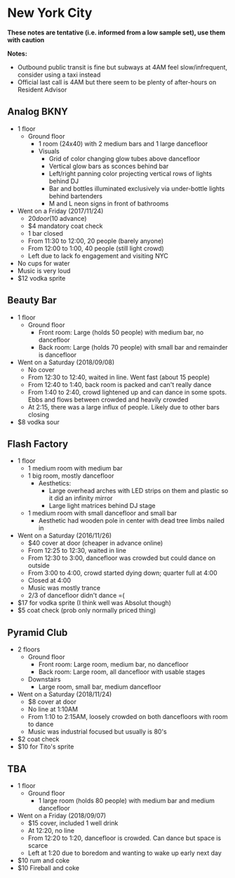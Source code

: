 # New York City
**These notes are tentative (i.e. informed from a low sample set), use them with caution**

**Notes:**

- Outbound public transit is fine but subways at 4AM feel slow/infrequent, consider using a taxi instead
- Official last call is 4AM but there seem to be plenty of after-hours on Resident Advisor

## Analog BKNY
- 1 floor
    - Ground floor
        - 1 room (24x40) with 2 medium bars and 1 large dancefloor
        - Visuals
            - Grid of color changing glow tubes above dancefloor
            - Vertical glow bars as sconces behind bar
            - Left/right panning color projecting vertical rows of lights behind DJ
            - Bar and bottles illuminated exclusively via under-bottle lights behind bartenders
            - M and L neon signs in front of bathrooms
- Went on a Friday (2017/11/24)
    - $20 door ($10 advance)
    - $4 mandatory coat check
    - 1 bar closed
    - From 11:30 to 12:00, 20 people (barely anyone)
    - From 12:00 to 1:00, 40 people (still light crowd)
    - Left due to lack fo engagement and visiting NYC
- No cups for water
- Music is very loud
- $12 vodka sprite

## Beauty Bar
- 1 floor
    - Ground floor
        - Front room: Large (holds 50 people) with medium bar, no dancefloor
        - Back room: Large (holds 70 people) with small bar and remainder is dancefloor
- Went on a Saturday (2018/09/08)
    - No cover
    - From 12:30 to 12:40, waited in line. Went fast (about 15 people)
    - From 12:40 to 1:40, back room is packed and can't really dance
    - From 1:40 to 2:40, crowd lightened up and can dance in some spots. Ebbs and flows between crowded and heavily crowded
    - At 2:15, there was a large influx of people. Likely due to other bars closing
- $8 vodka sour

## Flash Factory
- 1 floor
    - 1 medium room with medium bar
    - 1 big room, mostly dancefloor
        - Aesthetics:
            - Large overhead arches with LED strips on them and plastic so it did an infinity mirror
            - Large light matrices behind DJ stage
    - 1 medium room with small dancefloor and small bar
        - Aesthetic had wooden pole in center with dead tree limbs nailed in
- Went on a Saturday (2016/11/26)
    - $40 cover at door (cheaper in advance online)
    - From 12:25 to 12:30, waited in line
    - From 12:30 to 3:00, dancefloor was crowded but could dance on outside
    - From 3:00 to 4:00, crowd started dying down; quarter full at 4:00
    - Closed at 4:00
    - Music was mostly trance
    - 2/3 of dancefloor didn't dance =(
- $17 for vodka sprite (I think well was Absolut though)
- $5 coat check (prob only normally priced thing)

## Pyramid Club
- 2 floors
    - Ground floor
        - Front room: Large room, medium bar, no dancefloor
        - Back room: Large room, all dancefloor with usable stages
    - Downstairs
        - Large room, small bar, medium dancefloor
- Went on a Saturday (2018/11/24)
    - $8 cover at door
    - No line at 1:10AM
    - From 1:10 to 2:15AM, loosely crowded on both dancefloors with room to dance
    - Music was industrial focused but usually is 80's
- $2 coat check
- $10 for Tito's sprite

## TBA
- 1 floor
    - Ground floor
        - 1 large room (holds 80 people) with medium bar and medium dancefloor
- Went on a Friday (2018/09/07)
    - $15 cover, included 1 well drink
    - At 12:20, no line
    - From 12:20 to 1:20, dancefloor is crowded. Can dance but space is scarce
    - Left at 1:20 due to boredom and wanting to wake up early next day
- $10 rum and coke
- $10 Fireball and coke
